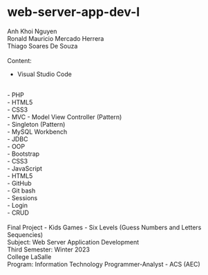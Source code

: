 # web-server-app-dev-I
Anh Khoi Nguyen
<br/>
Ronald Mauricio Mercado Herrera
<br/>
Thiago Soares De Souza
<br/>
<br/>
Content:
<br/>
- Visual Studio Code
<br/>
- PHP
<br/>
- HTML5
<br/>
- CSS3
<br/>
- MVC - Model View Controller (Pattern)
<br/>
- Singleton (Pattern)
<br/>
- MySQL Workbench
<br/>
- JDBC
<br/>
- OOP
<br/>
- Bootstrap
<br/>
- CSS3
<br/>
- JavaScript
<br/>
- HTML5
<br/>
- GitHub
<br/>
- Git bash
<br/>
- Sessions
<br/>
- Login
<br/>
- CRUD
<br/>
<br/>
Final Project - Kids Games - Six Levels (Guess Numbers and Letters Sequencies) 
<br/>
Subject: Web Server Application Development
<br/>
Third Semester: Winter 2023
<br/>
College LaSalle
<br/>
Program: Information Technology Programmer-Analyst - ACS (AEC)

